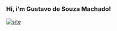 ### Hi, i'm Gustavo de Souza Machado!

[![site](https://img.shields.io/badge/LinkedIn-0077B5?style=for-the-badge&logo=linkedin&logoColor=white)](https://www.linkedin.com/in/gustavo-souza-machado-72b108202/)


